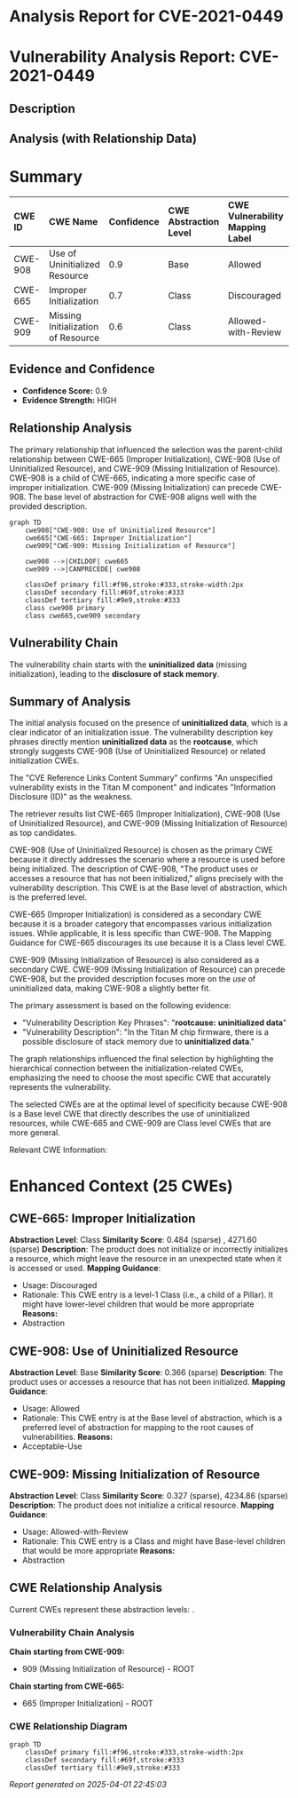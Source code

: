 # Analysis Report for CVE-2021-0449

# Vulnerability Analysis Report: CVE-2021-0449

## Description



## Analysis (with Relationship Data)

# Summary
| CWE ID  | CWE Name                         | Confidence | CWE Abstraction Level | CWE Vulnerability Mapping Label | CWE-Vulnerability Mapping Notes |
| :-------- | :--------------------------------- | :--------- | :---------------------- | :------------------------------ | :-------------------------------- |
| CWE-908   | Use of Uninitialized Resource      | 0.9        | Base                    | Allowed                       | Primary CWE                     |
| CWE-665   | Improper Initialization            | 0.7        | Class                   | Discouraged                     | Secondary Candidate             |
| CWE-909   | Missing Initialization of Resource | 0.6        | Class                   | Allowed-with-Review           | Secondary Candidate             |

## Evidence and Confidence

*   **Confidence Score:** 0.9
*   **Evidence Strength:** HIGH

## Relationship Analysis
The primary relationship that influenced the selection was the parent-child relationship between CWE-665 (Improper Initialization), CWE-908 (Use of Uninitialized Resource), and CWE-909 (Missing Initialization of Resource). CWE-908 is a child of CWE-665, indicating a more specific case of improper initialization. CWE-909 (Missing Initialization) can precede CWE-908. The base level of abstraction for CWE-908 aligns well with the provided description.

```mermaid
graph TD
    cwe908["CWE-908: Use of Uninitialized Resource"]
    cwe665["CWE-665: Improper Initialization"]
    cwe909["CWE-909: Missing Initialization of Resource"]
    
    cwe908 -->|CHILDOF| cwe665
    cwe909 -->|CANPRECEDE| cwe908
    
    classDef primary fill:#f96,stroke:#333,stroke-width:2px
    classDef secondary fill:#69f,stroke:#333
    classDef tertiary fill:#9e9,stroke:#333
    class cwe908 primary
    class cwe665,cwe909 secondary
```

## Vulnerability Chain
The vulnerability chain starts with the **uninitialized data** (missing initialization), leading to the **disclosure of stack memory**.

## Summary of Analysis
The initial analysis focused on the presence of **uninitialized data**, which is a clear indicator of an initialization issue. The vulnerability description key phrases directly mention **uninitialized data** as the **rootcause**, which strongly suggests CWE-908 (Use of Uninitialized Resource) or related initialization CWEs.

The "CVE Reference Links Content Summary" confirms "An unspecified vulnerability exists in the Titan M component" and indicates "Information Disclosure (ID)" as the weakness.

The retriever results list CWE-665 (Improper Initialization), CWE-908 (Use of Uninitialized Resource), and CWE-909 (Missing Initialization of Resource) as top candidates.

CWE-908 (Use of Uninitialized Resource) is chosen as the primary CWE because it directly addresses the scenario where a resource is used before being initialized. The description of CWE-908, "The product uses or accesses a resource that has not been initialized," aligns precisely with the vulnerability description. This CWE is at the Base level of abstraction, which is the preferred level.

CWE-665 (Improper Initialization) is considered as a secondary CWE because it is a broader category that encompasses various initialization issues. While applicable, it is less specific than CWE-908. The Mapping Guidance for CWE-665 discourages its use because it is a Class level CWE.

CWE-909 (Missing Initialization of Resource) is also considered as a secondary CWE. CWE-909 (Missing Initialization of Resource) can precede CWE-908, but the provided description focuses more on the *use* of uninitialized data, making CWE-908 a slightly better fit.

The primary assessment is based on the following evidence:
- "Vulnerability Description Key Phrases": "**rootcause:** **uninitialized data**"
- "Vulnerability Description": "In the Titan M chip firmware, there is a possible disclosure of stack memory due to **uninitialized data**."

The graph relationships influenced the final selection by highlighting the hierarchical connection between the initialization-related CWEs, emphasizing the need to choose the most specific CWE that accurately represents the vulnerability.

The selected CWEs are at the optimal level of specificity because CWE-908 is a Base level CWE that directly describes the use of uninitialized resources, while CWE-665 and CWE-909 are Class level CWEs that are more general.

Relevant CWE Information:

# Enhanced Context (25 CWEs)

## CWE-665: Improper Initialization
**Abstraction Level**: Class
**Similarity Score**: 0.484 (sparse) , 4271.60 (sparse)
**Description**:
The product does not initialize or incorrectly initializes a resource, which might leave the resource in an unexpected state when it is accessed or used.
**Mapping Guidance**:
- Usage: Discouraged
- Rationale: This CWE entry is a level-1 Class (i.e., a child of a Pillar). It might have lower-level children that would be more appropriate
**Reasons:**
- Abstraction

## CWE-908: Use of Uninitialized Resource
**Abstraction Level**: Base
**Similarity Score**: 0.366 (sparse)
**Description**:
The product uses or accesses a resource that has not been initialized.
**Mapping Guidance**:
- Usage: Allowed
- Rationale: This CWE entry is at the Base level of abstraction, which is a preferred level of abstraction for mapping to the root causes of vulnerabilities.
**Reasons:**
- Acceptable-Use

## CWE-909: Missing Initialization of Resource
**Abstraction Level**: Class
**Similarity Score**: 0.327 (sparse), 4234.86 (sparse)
**Description**:
The product does not initialize a critical resource.
**Mapping Guidance**:
- Usage: Allowed-with-Review
- Rationale: This CWE entry is a Class and might have Base-level children that would be more appropriate
**Reasons:**
- Abstraction


## CWE Relationship Analysis

Current CWEs represent these abstraction levels: .


### Vulnerability Chain Analysis

**Chain starting from CWE-909:**
- 909 (Missing Initialization of Resource) - ROOT


**Chain starting from CWE-665:**
- 665 (Improper Initialization) - ROOT



### CWE Relationship Diagram

```mermaid
graph TD
    classDef primary fill:#f96,stroke:#333,stroke-width:2px
    classDef secondary fill:#69f,stroke:#333
    classDef tertiary fill:#9e9,stroke:#333
```



*Report generated on 2025-04-01 22:45:03*
